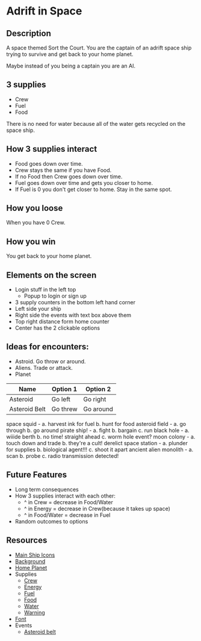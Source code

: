 # Adrift in Space

## Description
A space themed Sort the Court. You are the captain of an adrift space ship trying to survive and get back to your home planet.

Maybe instead of you being a captain you are an AI.

## 3 supplies
- Crew
- Fuel
- Food

There is no need for water because all of the water gets recycled on the space ship.

## How 3 supplies interact
- Food goes down over time.
- Crew stays the same if you have Food.
- If no Food then Crew goes down over time.
- Fuel goes down over time and gets you closer to home.
- If Fuel is 0 you don't get closer to home. Stay in the same spot.

## How you loose
When you have 0 Crew.

## How you win
You get back to your home planet.

## Elements on the screen
- Login stuff in the left top
  - Popup to login or sign up
- 3 supply counters in the bottom left hand corner
- Left side your ship
- Right side the events with text box above them
- Top right distance form home counter
- Center has the 2 clickable options

## Ideas for encounters:
  - Astroid. Go throw or around.
  - Aliens. Trade or attack.
  - Planet

| Name     | Option 1 | Option 2 |
|----------|----------|----------|
| Asteroid | Go left  | Go right |
| Asteroid Belt | Go threw | Go around |

space squid - a. harvest ink for fuel b. hunt for food
asteroid field - a. go through b. go around
pirate ship! - a. fight b. bargain c. run
black hole - a. wiiide berth b. no time! straight ahead c. worm hole event?
moon colony - a. touch down and trade b. they're a cult!
derelict space station - a. plunder for supplies b. biological agent!!! c. shoot it apart
ancient alien monolith - a. scan b. probe c. radio transmission detected!

## Future Features
  - Long term consequences
  - How 3 supplies interact with each other:
    - ^ in Crew = decrease in Food/Water
    - ^ in Energy = decrease in Crew(because it takes up space)
    - ^ in Food/Water = decrease in Fuel
  - Random outcomes to options

## Resources
- [Main Ship Icons]()
- [Background]()
- [Home Planet]()
- Supplies
  - [Crew](https://www.flaticon.com/free-icon/team_6515003)
  - [Energy](https://www.flaticon.com/free-icon/thunder_365861)
  - [Fuel](https://www.flaticon.com/free-icon/start-up_6514940)
  - [Food](https://www.flaticon.com/free-icon/pizza_12065322)
  - [Water](https://www.flaticon.com/free-icon/humidity_365868)
  - [Warning](https://www.flaticon.com/free-icon/caution_6514911)
- [Font](https://fonts.google.com/specimen/VT323)
- Events
  - [Asteroid belt](https://clipground.com/images/asteroid-belt-clipart-17.png)